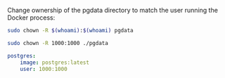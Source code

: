Change ownership of the pgdata directory to match the user running the Docker process:
```bash
sudo chown -R $(whoami):$(whoami) pgdata
```


```bash
sudo chown -R 1000:1000 ./pgdata
```

```yaml
postgres:
    image: postgres:latest
    user: 1000:1000
```
